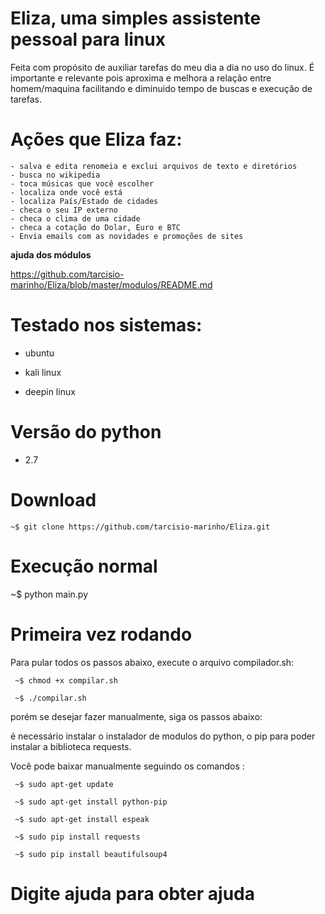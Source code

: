 # Eliza, uma simples assistente pessoal para linux 
Feita com propósito de auxiliar tarefas do meu dia a dia no uso do linux.
É importante e relevante pois aproxima e melhora a relação entre homem/maquina
facilitando e diminuido tempo de buscas e execução de tarefas.

# Ações que Eliza faz:
    - salva e edita renomeia e exclui arquivos de texto e diretórios
    - busca no wikipedia
    - toca músicas que você escolher
    - localiza onde você está
    - localiza País/Estado de cidades
    - checa o seu IP externo
    - checa o clima de uma cidade
    - checa a cotação do Dolar, Euro e BTC
    - Envia emails com as novidades e promoções de sites

**ajuda dos módulos**

https://github.com/tarcisio-marinho/Eliza/blob/master/modulos/README.md
    
# Testado nos sistemas:

- ubuntu

- kali linux

- deepin linux

# Versão do python

- 2.7

# Download

    ~$ git clone https://github.com/tarcisio-marinho/Eliza.git

# Execução normal

~$ python main.py

# Primeira vez rodando

Para pular todos os passos abaixo, execute o arquivo compilador.sh:

     ~$ chmod +x compilar.sh

     ~$ ./compilar.sh

porém se desejar fazer manualmente, siga os passos abaixo:

é necessário instalar o instalador de modulos do python, o pip para poder instalar a biblioteca requests.

Você pode baixar manualmente seguindo os comandos :

     ~$ sudo apt-get update 

     ~$ sudo apt-get install python-pip

     ~$ sudo apt-get install espeak

     ~$ sudo pip install requests
     
     ~$ sudo pip install beautifulsoup4


# Digite ajuda para obter ajuda
